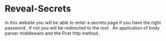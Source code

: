 # Reveal-Secrets
In this website you will be able to enter a secrets page if you have the right password , if not you will be redirected to the root . An application of body parser middleware and the Post http method .
